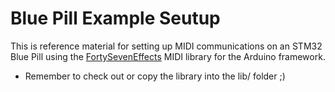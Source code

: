 # Blue Pill Example Seutup

This is reference material for setting up MIDI communications on an STM32 Blue Pill using the [FortySevenEffects](https://github.com/FortySevenEffects/arduino_midi_library) MIDI library for the Arduino framework.


* Remember to check out or copy the library into the lib/ folder ;)
